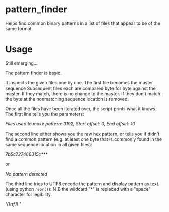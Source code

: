 # pattern_finder
Helps find common binary patterns in a list of files that appear to be of the same format. 


# Usage 

Still emerging... 

The pattern finder is basic. 

It inspects the given files one by one. 
The first file becomes the master sequence
Subsequent files each are compared byte for byte against the master. 
If they match, there is no change to the master. 
If they don't match - the byte at the nonmatching sequence location is removed. 

Once all the files have been iterated over, the script prints what it knows. 
The first line tells you the parameters:

  <i>Files used to make pattern: 3192, Start offset: 0, End offset: 10</i>
  
The second line either shows you the raw hex pattern, or tells you if didn't find a common pattern
(e.g. at least one byte that is commonly found in the same sequence location in all given files):

  <i>7b5c727466315c***</i>
  
or 

  <i>No pattern detected</i>
  
The third line tries to UTF8 encode the pattern and display pattern as text. (using python `repr()`):
N.B the wildcard "*" is replaced with a "space" character for legibility. 

  <i>'{\\rtf1\\   '</i>

